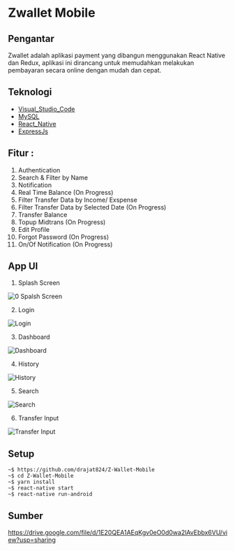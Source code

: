 # Zwallet Mobile

## Pengantar

Zwallet adalah aplikasi payment yang dibangun menggunakan React Native dan Redux, aplikasi ini dirancang untuk memudahkan melakukan pembayaran secara online dengan mudah dan cepat. 

## Teknologi

- [Visual_Studio_Code](https://code.visualstudio.com/)
- [MySQL](https://www.mysql.com/)
- [React_Native](https://reactnative.dev/)
- [ExpressJs](https://expressjs.com/)

## Fitur :

1. Authentication
2. Search & Filter by Name
3. Notification
4. Real Time Balance (On Progress)
5. Filter Transfer Data by Income/ Exspense
6. Filter Transfer Data by Selected Date (On Progress)
7. Transfer Balance
8. Topup Midtrans (On Progress)
9. Edit Profile
10. Forgot Password (On Progress)
11. On/Of Notification (On Progress)

## App UI

1. Splash Screen 

![0  Spalsh Screen](https://user-images.githubusercontent.com/64979984/101771306-4d7b9580-3b1c-11eb-9ae8-77667ec3abb4.png)

2. Login

![Login](https://user-images.githubusercontent.com/64979984/102911879-40ad5900-44af-11eb-8f31-b5cd764966fb.jpg)

3. Dashboard

![Dashboard](https://user-images.githubusercontent.com/64979984/102912074-9550d400-44af-11eb-9643-ea8f6115589b.jpg)

4. History

![History](https://user-images.githubusercontent.com/64979984/102912191-af8ab200-44af-11eb-97c9-d12e48726ca6.jpg)

5. Search

![Search](https://user-images.githubusercontent.com/64979984/102912315-cd581700-44af-11eb-8589-90eecf9a1ba5.jpg)

6. Transfer Input

![Transfer Input](https://user-images.githubusercontent.com/64979984/102912426-f5477a80-44af-11eb-9afe-76714994e115.jpg)


## Setup
```
~$ https://github.com/drajat824/Z-Wallet-Mobile
~$ cd Z-Wallet-Mobile
~$ yarn install
~$ react-native start
~$ react-native run-android
```

## Sumber

https://drive.google.com/file/d/1E20QEA1AEqKgv0eO0d0wa2lAvEbbx6VU/view?usp=sharing

